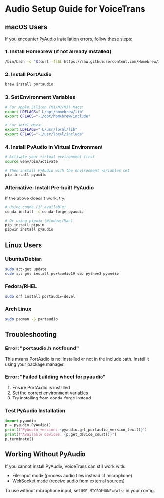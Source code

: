 # Audio Setup Guide for VoiceTrans

## macOS Users

If you encounter PyAudio installation errors, follow these steps:

### 1. Install Homebrew (if not already installed)
```bash
/bin/bash -c "$(curl -fsSL https://raw.githubusercontent.com/Homebrew/install/HEAD/install.sh)"
```

### 2. Install PortAudio
```bash
brew install portaudio
```

### 3. Set Environment Variables
```bash
# For Apple Silicon (M1/M2/M3) Macs:
export LDFLAGS="-L/opt/homebrew/lib"
export CFLAGS="-I/opt/homebrew/include"

# For Intel Macs:
export LDFLAGS="-L/usr/local/lib"
export CFLAGS="-I/usr/local/include"
```

### 4. Install PyAudio in Virtual Environment
```bash
# Activate your virtual environment first
source venv/bin/activate

# Then install PyAudio with the environment variables set
pip install pyaudio
```

### Alternative: Install Pre-built PyAudio
If the above doesn't work, try:
```bash
# Using conda (if available)
conda install -c conda-forge pyaudio

# Or using pipwin (Windows/Mac)
pip install pipwin
pipwin install pyaudio
```

## Linux Users

### Ubuntu/Debian
```bash
sudo apt-get update
sudo apt-get install portaudio19-dev python3-pyaudio
```

### Fedora/RHEL
```bash
sudo dnf install portaudio-devel
```

### Arch Linux
```bash
sudo pacman -S portaudio
```

## Troubleshooting

### Error: "portaudio.h not found"
This means PortAudio is not installed or not in the include path. Install it using your package manager.

### Error: "Failed building wheel for pyaudio"
1. Ensure PortAudio is installed
2. Set the correct environment variables
3. Try installing from conda-forge instead

### Test PyAudio Installation
```python
import pyaudio
p = pyaudio.PyAudio()
print(f"PyAudio version: {pyaudio.get_portaudio_version_text()}")
print(f"Available devices: {p.get_device_count()}")
p.terminate()
```

## Working Without PyAudio

If you cannot install PyAudio, VoiceTrans can still work with:
- File input mode (process audio files instead of microphone)
- WebSocket mode (receive audio from external sources)

To use without microphone input, set `USE_MICROPHONE=false` in your config.